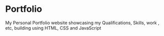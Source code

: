 # Portfolio
My Personal Portfolio website showcasing my Qualifications, Skills, work , etc, building using HTML, CSS and JavaScript
